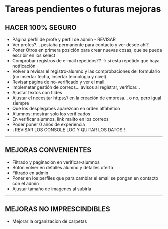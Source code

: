 # Tareas pendientes o futuras mejoras

## HACER 100% SEGURO

- Página perfil de profe y perfil de admin - REVISAR
- Ver profes?... pestaña permanente para contacto y ver desde ahí?
- Poner Otros en primera posición para crear nuevas cosas, que se pueda escribir en los select
- Comprobar registros de e-mail repetidos?? -> si esta repetido que haya notficación
- Volver a revisar el registro-alumno y las comprobaciones del formulario (no insertar fecha, insertar tecnologia y nivel)
- Revisar página de no-verificado y ver el mail
- Implemetar gestión de correos... avisos al registrar, verificar...
- Ajustar textos con tildes
- Ajustar el necesitar https:// en la creación de empresa... o no, pero igual siempre
- Que los desplegabes aparezcan en orden alfabético
- Alumnos: mostrar solo los verificados
- En verificar alumnos, link mailto en los correos
- Poder poner 0 años de experiencia
- ¡ REVISAR LOS CONSOLE LOG Y QUITAR LOS DATOS !

---

## MEJORAS CONVENIENTES

- Filtrado y paginación en verificar-alumnos
- Botón volver en detalles alumno y detalles oferta
- Filtrado en admin
- Poner en los perfiles que para cambiar el email se pongan en contacto con el admin
- Ajustar tamaño de imagenes al subirla

---

## MEJORAS NO IMPRESCINDIBLES

- Mejorar la organizacion de carpetas
